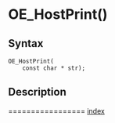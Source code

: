 # OE_HostPrint()



## Syntax

    OE_HostPrint(
        const char * str);
## Description 

=================
[index](index.md)

